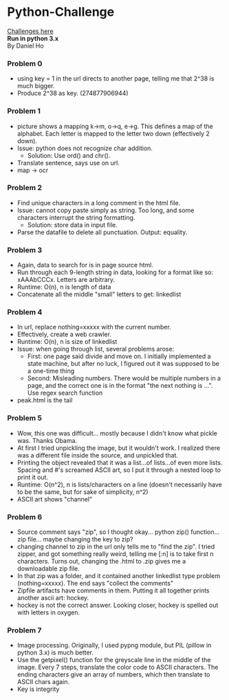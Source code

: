 # Python-Challenge  
[Challenges here](wwww.pythonchallenge.com)  
**Run in python 3.x**  
By Daniel Ho  
  
  
  
### **Problem 0**  
* using key = 1 in the url directs to another page, telling me that 2^38 is much bigger.  
* Produce 2^38 as key. (274877906944)  
  
### **Problem 1**  
* picture shows a mapping k->m, o->q, e->g. This defines a map of the alphabet. Each letter is mapped to the letter two down (effectively 2 down).  
* Issue: python does not recognize char addition.
	* Solution: Use ord() and chr().  
* Translate sentence, says use on url.  
* map -> ocr  
  
### **Problem 2**  
* Find unique characters in a long comment in the html file.  
* Issue: cannot copy paste simply as string. Too long, and some characters interrupt the string formatting.
	* Solution: store data in input file.  
* Parse the datafile to delete all punctuation. Output: equality.  
  
### **Problem 3**  
* Again, data to search for is in page source html.  
* Run through each 9-length string in data, looking for a format like so: xAAAbCCCx. Letters are arbitrary.  
* Runtime: O(n), n is length of data 	
* Concatenate all the middle "small" letters to get: linkedlist	
	
### **Problem 4**	
* In url, replace nothing=xxxxx with the current number.	
* Effectively, create a web crawler.	
* Runtime: O(n), n is size of linkedlist	
* Issue: when going through list, several problems arose:
	* First: one page said divide and move on. I initially implemented a state machine, but after no luck, I figured out it was supposed to be a one-time thing		
	* Second: Misleading numbers. There would be multiple numbers in a page, and the correct one is in the format "the next nothing is ...". Use regex search function	
* peak.html is the tail	
	
### **Problem 5**	
* Wow, this one was difficult... mostly because I didn't know what pickle was. Thanks Obama.	
* At first I tried unpickling the image, but it wouldn't work. I realized there was a different file inside the source, and unpickled that.	
* Printing the object revealed that it was a list...of lists...of even more lists. Spacing and #'s screamed ASCII art, so I put it through a nested loop to print it out. 	
* Runtime: O(n^2), n is lists/characters on a line (doesn't necessarily have to be the same, but for sake of simplicity, n^2)	
* ASCII art shows "channel"	

### **Problem 6**	
* Source comment says "zip", so I thought okay... python zip() function... zip file... maybe changing the key to zip?	
* changing channel to zip in the url only tells me to "find the zip". I tried zipper, and got something really weird, telling me [:n] is to take first n characters. Turns out, changing the .html to .zip gives me a downloadable zip file.		
* In that zip was a folder, and it contained another linkedlist type problem (nothing=xxxxx). The end says "collect the comments"	
* Zipfile artifacts have comments in them. Putting it all together prints another ascii art: hockey.
* hockey is not the correct answer. Looking closer, hockey is spelled out with letters in oxygen.
	
### **Problem 7**	
* Image processing. Originally, I used pypng module, but PIL (pillow in python 3.x) is much better. 	
* Use the getpixel() function for the greyscale line in the middle of the image. Every 7 steps, translate the color code to ASCII characters. The ending characters give an array of numbers, which then translate to ASCII chars again.
* Key is integrity